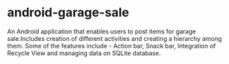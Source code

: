# android-garage-sale
 An Android application that enables users to post items for garage sale.Includes creation of different activities and creating a hierarchy among them. Some of the features include  - Action bar, Snack bar, Integration of Recycle View and managing data on SQLite database.
